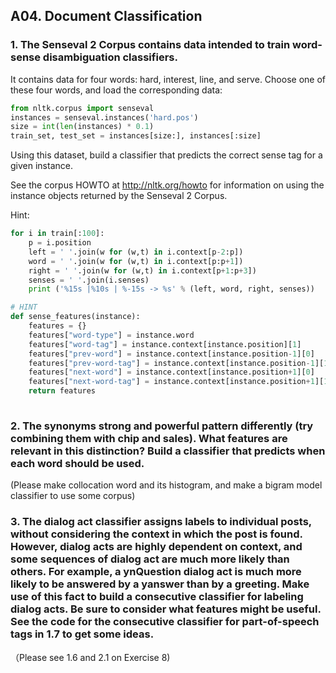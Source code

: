 ## A04. Document Classification

### 1. The Senseval 2 Corpus contains data intended to train word-sense disambiguation classifiers. 
 
It contains data for four words: hard, interest, line, and serve. Choose one of these four words, and load the corresponding data:

```python.py
from nltk.corpus import senseval
instances = senseval.instances('hard.pos')
size = int(len(instances) * 0.1)
train_set, test_set = instances[size:], instances[:size]
```
Using this dataset, build a classifier that predicts the correct sense tag for a given instance. 

See the corpus HOWTO at http://nltk.org/howto for information on using the instance objects returned by the Senseval 2 Corpus.

Hint:

```python.py
for i in train[:100]:
    p = i.position
    left = ' '.join(w for (w,t) in i.context[p-2:p])
    word = ' '.join(w for (w,t) in i.context[p:p+1])
    right = ' '.join(w for (w,t) in i.context[p+1:p+3])
    senses = ' '.join(i.senses)
    print ('%15s |%10s | %-15s -> %s' % (left, word, right, senses))

# HINT
def sense_features(instance):
    features = {}
    features["word-type"] = instance.word
    features["word-tag"] = instance.context[instance.position][1]
    features["prev-word"] = instance.context[instance.position-1][0]
    features["prev-word-tag"] = instance.context[instance.position-1][1]
    features["next-word"] = instance.context[instance.position+1][0]
    features["next-word-tag"] = instance.context[instance.position+1][1]
    return features
    
```

### 2. The synonyms strong and powerful pattern differently (try combining them with chip and sales). What features are relevant in this distinction? Build a classifier that predicts when each word should be used.
(Please make collocation word and its histogram, and make a bigram model classifier to use some corpus)

### 3. The dialog act classifier assigns labels to individual posts, without considering the context in which the post is found. However, dialog acts are highly dependent on context, and some sequences of dialog act are much more likely than others. For example, a ynQuestion dialog act is much more likely to be answered by a yanswer than by a greeting. Make use of this fact to build a consecutive classifier for labeling dialog acts. Be sure to consider what features might be useful. See the code for the consecutive classifier for part-of-speech tags in 1.7 to get some ideas.
（Please see 1.6 and 2.1 on Exercise 8)
